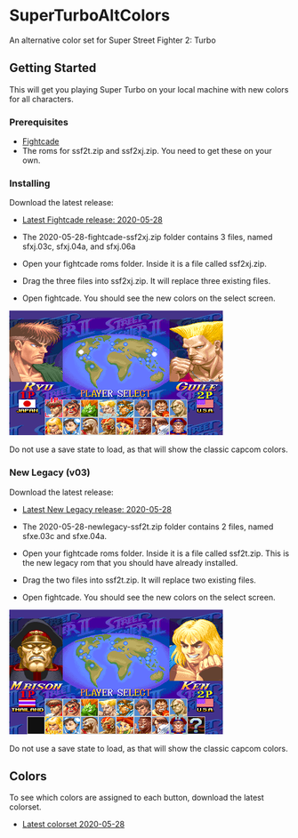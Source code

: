 # SuperTurboAltColors
An alternative color set for Super Street Fighter 2: Turbo

## Getting Started
This will get you playing Super Turbo on your local machine with new colors for all characters.

### Prerequisites
 * [Fightcade](http://www.fightcade.com/)
 * The roms for ssf2t.zip and ssf2xj.zip. You need to get these on your own.
 
### Installing
Download the latest release:
 * [Latest Fightcade release: 2020-05-28](roms/Fightcade/2020-05-28-fightcade-ssf2xj.zip?raw=true)
 
* The 2020-05-28-fightcade-ssf2xj.zip folder contains 3 files, named sfxj.03c, sfxj.04a, and sfxj.06a
* Open your fightcade roms folder. Inside it is a file called ssf2xj.zip.
* Drag the three files into ssf2xj.zip. It will replace three existing files.
* Open fightcade. You should see the new colors on the select screen.

 ![character select](images/characterselect.png)

Do not use a save state to load, as that will show the classic capcom colors.
 
### New Legacy (v03)
Download the latest release:
 * [Latest New Legacy release: 2020-05-28](roms/NewLegacy/2020-05-28-newlegacy-ssf2t.zip?raw=true)
 
* The 2020-05-28-newlegacy-ssf2t.zip folder contains 2 files, named sfxe.03c and sfxe.04a.
* Open your fightcade roms folder. Inside it is a file called ssf2t.zip. This is the new legacy rom that you should have already installed.
* Drag the two files into ssf2t.zip. It will replace two existing files.
* Open fightcade. You should see the new colors on the select screen.

 ![character select new legacy](images/characterselect_newlegacy.png)

Do not use a save state to load, as that will show the classic capcom colors.


## Colors
To see which colors are assigned to each button, download the latest colorset.
 * [Latest colorset  2020-05-28](colorsets/2020-05-28-colorset.zip?raw=true)

